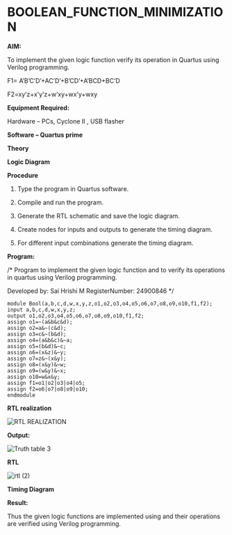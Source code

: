 # BOOLEAN_FUNCTION_MINIMIZATION

**AIM:**

To implement the given logic function verify its operation in Quartus using Verilog programming.

F1= A’B’C’D’+AC’D’+B’CD’+A’BCD+BC’D 

F2=xy’z+x’y’z+w’xy+wx’y+wxy

**Equipment Required:**

Hardware – PCs, Cyclone II , USB flasher

**Software – Quartus prime**

**Theory**

**Logic Diagram**

**Procedure**

1.	Type the program in Quartus software.

2.	Compile and run the program.

3.	Generate the RTL schematic and save the logic diagram.

4.	Create nodes for inputs and outputs to generate the timing diagram.

5.	For different input combinations generate the timing diagram.


**Program:**

/* Program to implement the given logic function and to verify its operations in quartus using Verilog programming. 

Developed by: Sai Hrishi M   RegisterNumber: 24900846  */

```
module Bool(a,b,c,d,w,x,y,z,o1,o2,o3,o4,o5,o6,o7,o8,o9,o10,f1,f2);
input a,b,c,d,w,x,y,z;
output o1,o2,o3,o4,o5,o6,o7,o8,o9,o10,f1,f2;
assign o1=~(a&b&c&d);
assign o2=a&~(c&d);
assign o3=c&~(b&d);
assign o4=(a&b&c)&~a;
assign o5=(b&d)&~c;
assign o6=(x&z)&~y;
assign o7=z&~(x&y);
assign o8=(x&y)&~w;
assign o9=(w&y)&~x;
assign o10=w&x&y;
assign f1=o1|o2|o3|o4|o5;
assign f2=o6|o7|o8|o9|o10;
endmodule
```

**RTL realization**

![RTL REALIZATION](https://github.com/user-attachments/assets/4b8110e0-cfbc-4b0e-babb-86048cd2df91)

**Output:**

![Truth table 3](https://github.com/user-attachments/assets/e241dfc6-c8b8-4282-a591-544ad0fd0f48)

**RTL**

![rtl (2)](https://github.com/user-attachments/assets/7b218dcf-a128-44c6-bf51-6480dbf25daf)

**Timing Diagram**

**Result:**

Thus the given logic functions are implemented using and their operations are verified using Verilog programming.

